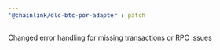 ```yaml
---
'@chainlink/dlc-btc-por-adapter': patch
---
```


Changed error handling for missing transactions or RPC issues
